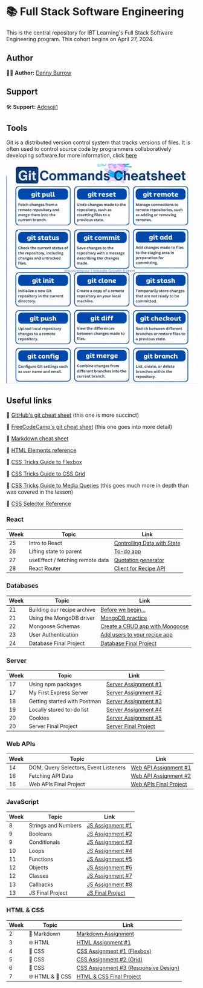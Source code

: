 # 📚 Full Stack Software Engineering

This is the central repository for IBT Learning's Full Stack Software Engineering program. This cohort begins on April 27, 2024.

## Author

👨‍💻 **Author:** [Danny Burrow](https://github.com/burrowdown)

## Support

🛠️ **Support:** [Adesoji1](https://github.com/Adesoji1)

## Tools

Git is a distributed version control system that tracks versions of files. It is often used to control source code by programmers collaboratively developing software.for more information, click [here](git-resources/gitcheatsheet.md)

![Git](git-resources/gitcommands.png)

## Useful links

🔗 [GitHub's git cheat sheet](https://education.github.com/git-cheat-sheet-education.pdf) (this one is more succinct)

🔗 [FreeCodeCamp's git cheat sheet](https://www.freecodecamp.org/news/git-cheat-sheet/) (this one goes into more detail)

🔗 [Markdown cheat sheet](https://www.markdownguide.org/cheat-sheet/)

🔗 [HTML Elements reference](https://developer.mozilla.org/en-US/docs/Web/HTML/Element)

🔗 [CSS Tricks Guide to Flexbox](https://css-tricks.com/snippets/css/a-guide-to-flexbox/)

🔗 [CSS Tricks Guide to CSS Grid](https://css-tricks.com/snippets/css/complete-guide-grid/)

🔗 [CSS Tricks Guide to Media Queries](https://css-tricks.com/a-complete-guide-to-css-media-queries/) (this goes much more in depth than was covered in the lesson)

🔗 [CSS Selector Reference](https://www.w3schools.com/cssref/css_selectors.php)

### React

| Week | Topic                            | Link                                                                       |
| ---- | -------------------------------- | -------------------------------------------------------------------------- |
| 25   | Intro to React                   | [Controlling Data with State](./6-react/assignments/react-assignment-1.md) |
| 26   | Lifting state to parent          | [To-do app](./6-react/assignments/react-assignment-2.md)                   |
| 27   | useEffect / fetching remote data | [Quotation generator](./6-react/assignments/react-assignment-3.md)         |
| 28   | React Router                     | [Client for Recipe API](./6-react/assignments/react-assignment-4.md)       |

<!--
| 29   | Putting it all together          | [React Final Project](./6-react/assignments/react-final-project.md)        |
-->

### Databases

| Week | Topic                       | Link                                                                           |
| ---- | --------------------------- | ------------------------------------------------------------------------------ |
| 21   | Building our recipe archive | [Before we begin...](./5-database/assignments/db-assignment-0.md)              |
| 21   | Using the MongoDB driver    | [MongoDB practice](./5-database/assignments/db-assignment-1.md)                |
| 22   | Mongoose Schemas            | [Create a CRUD app with Mongoose](./5-database/assignments/db-assignment-2.md) |
| 23   | User Authentication         | [Add users to your recipe app](./5-database/assignments/db-assignment-3.md)    |
| 24   | Database Final Project      | [Database Final Project](.5-database/assignments/db-final-project.md)          |

### Server

| Week | Topic                        | Link                                                                   |
| ---- | ---------------------------- | ---------------------------------------------------------------------- |
| 17   | Using npm packages           | [Server Assignment #1](./4-server/assignments/server-assignment-1.md)  |
| 17   | My First Express Server      | [Server Assignment #2](./4-server/assignments/server-assignment-2.md)  |
| 18   | Getting started with Postman | [Server Assignment #3](./4-server/assignments/server-assignment-3.md)  |
| 19   | Locally stored to-do list    | [Server Assignment #4](./4-server/assignments/server-assignment-4.md)  |
| 20   | Cookies                      | [Server Assignment #5](./4-server/assignments/server-assignment-5.md)  |
| 20   | Server Final Project         | [Server Final Project](./4-server/assignments/server-final-project.md) |

### Web APIs

| Week | Topic                                 | Link                                                                    |
| ---- | ------------------------------------- | ----------------------------------------------------------------------- |
| 14   | DOM, Query Selectors, Event Listeners | [Web API Assignment #1](./3-web-apis/assignments/web-assignment-1.md)   |
| 16   | Fetching API Data                     | [Web API Assignment #2](./3-web-apis/assignments/web-assignment-2.md)   |
| 16   | Web APIs Final Project                | [Web APIs Final Project](./3-web-apis/assignments/web-final-project.md) |

### JavaScript

| Week | Topic               | Link                                                               |
| ---- | ------------------- | ------------------------------------------------------------------ |
| 8    | Strings and Numbers | [JS Assignment #1](./2-javascript/assignments/js-assignment-1.md)  |
| 9    | Booleans            | [JS Assignment #2](./2-javascript/assignments/js-assignment-2.md)  |
| 9    | Conditionals        | [JS Assignment #3](./2-javascript/assignments/js-assignment-3.md)  |
| 10   | Loops               | [JS Assignment #4](./2-javascript/assignments/js-assignment-4.md)  |
| 11   | Functions           | [JS Assignment #5](./2-javascript/assignments/js-assignment-5.md)  |
| 12   | Objects             | [JS Assignment #6](./2-javascript/assignments/js-assignment-6.md)  |
| 12   | Classes             | [JS Assignment #7](./2-javascript/assignments/js-assignment-7.md)  |
| 13   | Callbacks           | [JS Assignment #8](./2-javascript/assignments/js-assignment-8.md)  |
| 13   | JS Final Project    | [JS Final Project](./2-javascript/assignments/js-final-project.md) |

### HTML & CSS

| Week | Topic            | Link                                                                                                        |
| ---- | ---------------- | ----------------------------------------------------------------------------------------------------------- |
| 2    | 📝 Markdown      | [Markdown Assignment](0-getting-ready/markdown-assignment.md)                                               |
| 3    | 🌐 HTML          | [HTML Assignment #1](1-html-css/basics/assignment-1.md)                                                     |
| 4    | 🎨 CSS           | [CSS Assignment #1 (Flexbox)](1-html-css/flexbox/flexbox-assignment/css-assignment-1.md)                    |
| 5    | 🎨 CSS           | [CSS Assignment #2 (Grid)](1-html-css/grid/grid-assignment/css-assignment-2.md)                             |
| 6    | 🎨 CSS           | [CSS Assignment #3 (Responsive Design)](1-html-css/media-queries/responsive-assignment/css-assignment-3.md) |
| 7    | 🌐 HTML & 🎨 CSS | [HTML & CSS Final Project](1-html-css/blog-project.md)                                                      |
